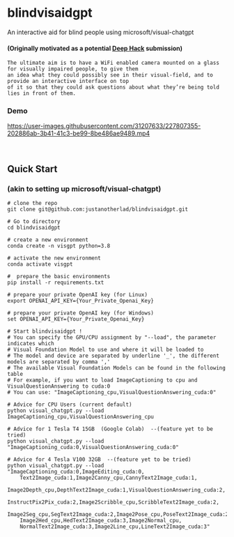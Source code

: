 # blindvisaidgpt
An interactive aid for blind people using microsoft/visual-chatgpt
#### (Originally motivated as a potential [Deep Hack](https://hasgeek.com/generativeAI/deep-hackathon/?utm_campaign=webshare) submission)

```
The ultimate aim is to have a WiFi enabled camera mounted on a glass for visually impaired people, to give them 
an idea what they could possibly see in their visual-field, and to provide an interactive interface on top 
of it so that they could ask questions about what they’re being told lies in front of them.
```


### Demo


https://user-images.githubusercontent.com/31207633/227807355-202886ab-3b41-41c3-be99-8be486ae9489.mp4



<br>

## Quick Start
### (akin to setting up microsoft/visual-chatgpt)

```
# clone the repo
git clone git@github.com:justanotherlad/blindvisaidgpt.git

# Go to directory
cd blindvisaidgpt

# create a new environment
conda create -n visgpt python=3.8

# activate the new environment
conda activate visgpt

#  prepare the basic environments
pip install -r requirements.txt

# prepare your private OpenAI key (for Linux)
export OPENAI_API_KEY={Your_Private_Openai_Key}

# prepare your private OpenAI key (for Windows)
set OPENAI_API_KEY={Your_Private_Openai_Key}

# Start blindvisaidgpt !
# You can specify the GPU/CPU assignment by "--load", the parameter indicates which 
# Visual Foundation Model to use and where it will be loaded to
# The model and device are separated by underline '_', the different models are separated by comma ','
# The available Visual Foundation Models can be found in the following table
# For example, if you want to load ImageCaptioning to cpu and VisualQuestionAnswering to cuda:0
# You can use: "ImageCaptioning_cpu,VisualQuestionAnswering_cuda:0"

# Advice for CPU Users (current default)
python visual_chatgpt.py --load ImageCaptioning_cpu,VisualQuestionAnswering_cpu

# Advice for 1 Tesla T4 15GB  (Google Colab)  --(feature yet to be tried)                       
python visual_chatgpt.py --load "ImageCaptioning_cuda:0,VisualQuestionAnswering_cuda:0"
                                
# Advice for 4 Tesla V100 32GB  --(feature yet to be tried)                        
python visual_chatgpt.py --load "ImageCaptioning_cuda:0,ImageEditing_cuda:0,
    Text2Image_cuda:1,Image2Canny_cpu,CannyText2Image_cuda:1,
    Image2Depth_cpu,DepthText2Image_cuda:1,VisualQuestionAnswering_cuda:2,
    InstructPix2Pix_cuda:2,Image2Scribble_cpu,ScribbleText2Image_cuda:2,
    Image2Seg_cpu,SegText2Image_cuda:2,Image2Pose_cpu,PoseText2Image_cuda:2,
    Image2Hed_cpu,HedText2Image_cuda:3,Image2Normal_cpu,
    NormalText2Image_cuda:3,Image2Line_cpu,LineText2Image_cuda:3"
                             
```
